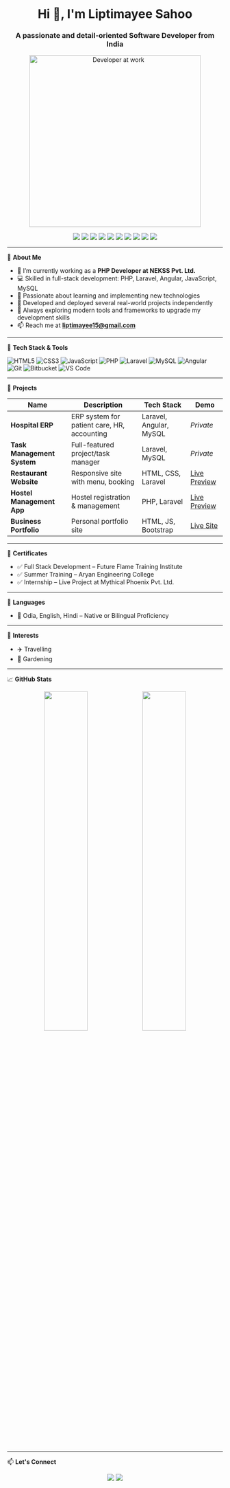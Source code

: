 <h1 align="center">Hi 👋, I'm Liptimayee Sahoo</h1>
<h3 align="center">A passionate and detail-oriented Software Developer from India</h3>

<p align="center">
  <img src="https://camo.githubusercontent.com/5bf0da46c5398f75e2ec953592c02afcf69379dcdb12a0c2922654a57b51fce2/68747470733a2f2f63646e2e6472696262626c652e636f6d2f75736572732f313336343032392f73637265656e73686f74732f31363039333236382f6d656469612f36386538326137666234393034363134613930363664366235343063313462322e676966" width="400" alt="Developer at work"/>
</p>

<p align="center">
  <img src="https://img.shields.io/badge/-HTML5-E34F26?style=for-the-badge&logo=html5&logoColor=white" />
  <img src="https://img.shields.io/badge/-CSS3-1572B6?style=for-the-badge&logo=css3&logoColor=white" />
  <img src="https://img.shields.io/badge/-JavaScript-F7DF1E?style=for-the-badge&logo=javascript&logoColor=black" />
  <img src="https://img.shields.io/badge/-PHP-777BB4?style=for-the-badge&logo=php&logoColor=white" />
  <img src="https://img.shields.io/badge/-Laravel-F72C1F?style=for-the-badge&logo=laravel&logoColor=white" />
  <img src="https://img.shields.io/badge/-MySQL-005C84?style=for-the-badge&logo=mysql&logoColor=white" />
  <img src="https://img.shields.io/badge/-Angular-DD0031?style=for-the-badge&logo=angular&logoColor=white" />
  <img src="https://img.shields.io/badge/-Git-F05032?style=for-the-badge&logo=git&logoColor=white" />
  <img src="https://img.shields.io/badge/-Bitbucket-0052CC?style=for-the-badge&logo=bitbucket&logoColor=white" />
  <img src="https://img.shields.io/badge/-VS_Code-007ACC?style=for-the-badge&logo=visual-studio-code&logoColor=white" />
</p>

---

🌟 **About Me**

- 🔭 I’m currently working as a **PHP Developer at NEKSS Pvt. Ltd.**
- 💻 Skilled in full-stack development: PHP, Laravel, Angular, JavaScript, MySQL
- 🧠 Passionate about learning and implementing new technologies
- 🚀 Developed and deployed several real-world projects independently
- 🌱 Always exploring modern tools and frameworks to upgrade my development skills
- 📫 Reach me at **liptimayee15@gmail.com**

---

🔧 **Tech Stack & Tools**

![HTML5](https://img.shields.io/badge/HTML5-E34F26?style=flat-square&logo=html5&logoColor=white)
![CSS3](https://img.shields.io/badge/CSS3-1572B6?style=flat-square&logo=css3&logoColor=white)
![JavaScript](https://img.shields.io/badge/JavaScript-F7DF1E?style=flat-square&logo=javascript&logoColor=black)
![PHP](https://img.shields.io/badge/PHP-777BB4?style=flat-square&logo=php&logoColor=white)
![Laravel](https://img.shields.io/badge/Laravel-F72C1F?style=flat-square&logo=laravel&logoColor=white)
![MySQL](https://img.shields.io/badge/MySQL-005C84?style=flat-square&logo=mysql&logoColor=white)
![Angular](https://img.shields.io/badge/Angular-DD0031?style=flat-square&logo=angular&logoColor=white)
![Git](https://img.shields.io/badge/Git-F05032?style=flat-square&logo=git&logoColor=white)
![Bitbucket](https://img.shields.io/badge/Bitbucket-0052CC?style=flat-square&logo=bitbucket&logoColor=white)
![VS Code](https://img.shields.io/badge/VS_Code-007ACC?style=flat-square&logo=visual-studio-code&logoColor=white)

---

📂 **Projects**

| Name | Description | Tech Stack | Demo |
|------|-------------|------------|------|
| **Hospital ERP** | ERP system for patient care, HR, accounting | Laravel, Angular, MySQL | _Private_ |
| **Task Management System** | Full-featured project/task manager | Laravel, MySQL | _Private_ |
| **Restaurant Website** | Responsive site with menu, booking | HTML, CSS, Laravel | [Live Preview](https://github.com/liptimayee15/restaurant-project) |
| **Hostel Management App** | Hostel registration & management | PHP, Laravel | [Live Preview](https://github.com/liptimayee15/hostel-management) |
| **Business Portfolio** | Personal portfolio site | HTML, JS, Bootstrap | [Live Site](https://liptimayee15.github.io/my_porto.github.io/) |

---

📜 **Certificates**

- ✅ Full Stack Development – Future Flame Training Institute  
- ✅ Summer Training – Aryan Engineering College  
- ✅ Internship – Live Project at Mythical Phoenix Pvt. Ltd.

---

💬 **Languages**

- 💬 Odia, English, Hindi – Native or Bilingual Proficiency

---

🎯 **Interests**

- ✈️ Travelling  
- 🌱 Gardening  

---

📈 **GitHub Stats**

<p align="center">
  <img src="https://github-readme-stats.vercel.app/api?username=liptimayee15&show_icons=true&theme=radical" width="45%"/>
  <img src="https://github-readme-streak-stats.herokuapp.com/?user=liptimayee15&theme=radical" width="45%"/>
</p>

---

📫 **Let's Connect**

<p align="center">
  <a href="https://linkedin.com/in/liptimayee-sahoo-647231207"><img src="https://img.shields.io/badge/LinkedIn-Connect-blue?style=for-the-badge&logo=linkedin" /></a>
  <a href="mailto:liptimayee15@gmail.com"><img src="https://img.shields.io/badge/Email-Me-red?style=for-the-badge&logo=gmail" /></a>
</p>
